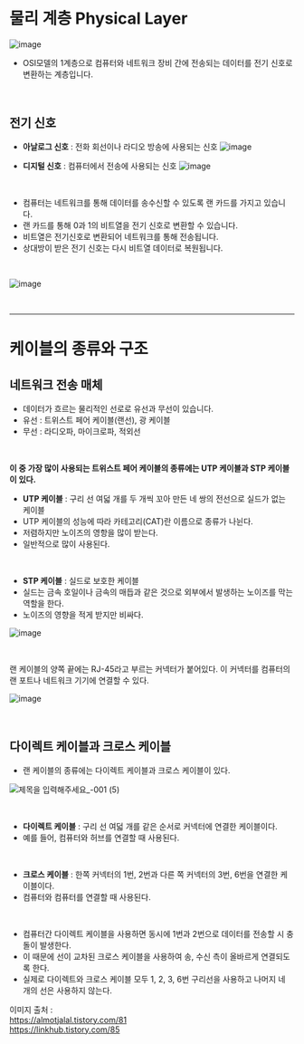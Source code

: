 # 물리 계층 Physical Layer

![image](https://user-images.githubusercontent.com/87896537/146076634-8d0ff319-0e73-48b0-a9e6-76d3ad5adc70.png)
- OSI모델의 1계층으로 컴퓨터와 네트워크 장비 간에 전송되는 데이터를 전기 신호로 변환하는 계층입니다.

<br>

## 전기 신호

- **아날로그 신호** : 전화 회선이나 라디오 방송에 사용되는 신호
![image](https://user-images.githubusercontent.com/87896537/146080463-2ef83872-c785-43e3-8fed-5fcf0073b006.png)

- **디지털 신호**  :  컴퓨터에서 전송에 사용되는 신호
![image](https://user-images.githubusercontent.com/87896537/146080419-cbac4477-d720-4eb4-b437-b88835c6bd56.png)

<br>

- 컴퓨터는 네트워크를 통해 데이터를 송수신할 수 있도록 랜 카드를 가지고 있습니다.
- 랜 카드를 통해 0과 1의 비트열을 전기 신호로 변환할 수 있습니다.
- 비트열은 전기신호로 변환되어 네트워크를 통해 전송됩니다.
- 상대방이 받은 전기 신호는 다시 비트열 데이터로 복원됩니다.

<br>

![image](https://user-images.githubusercontent.com/87896537/146080574-918d2a9c-79de-4862-983c-d8d9be1aea41.png)

<br>

------
# 케이블의 종류와 구조

## 네트워크 전송 매체
- 데이터가 흐르는 물리적인 선로로 유선과 무선이 있습니다.
- 유선 : 트위스트 페어 케이블(랜선), 광 케이블
- 무선 : 라디오파, 마이크로파, 적외선

<br>

 **이 중 가장 많이 사용되는 트위스트 페어 케이블의 종류에는  UTP 케이블과 STP 케이블이 있다.**
- **UTP 케이블** : 구리 선 여덟 개를 두 개씩 꼬아 만든 네 쌍의 전선으로 실드가 없는 케이블
- UTP 케이블의 성능에 따라 카테고리(CAT)란 이름으로 종류가 나뉜다.
- 저렴하지만 노이즈의 영항을 많이 받는다.
- 일반적으로 많이 사용된다.

<br>

- **STP 케이블** : 실드로 보호한 케이블
- 실드는 금속 호일이나 금속의 매듭과 같은 것으로 외부에서 발생하는 노이즈를 막는 역할을 한다.
- 노이즈의 영향을 적게 받지만 비싸다.

![image](https://user-images.githubusercontent.com/87896537/146356763-c4744927-6c97-4c85-9a58-4c40a287033e.png)

<br>

랜 케이블의 양쪽 끝에는 RJ-45라고 부르는 커넥터가 붙어있다.
이 커넥터를 컴퓨터의 랜 포트나 네트워크 기기에 연결할 수 있다.

![image](https://user-images.githubusercontent.com/87896537/146357882-1b341e4d-d382-4adb-9355-0648672e37c3.png)

<br>

## 다이렉트 케이블과 크로스 케이블

- 랜 케이블의 종류에는 다이렉트 케이블과 크로스 케이블이 있다.

![제목을 입력해주세요_-001 (5)](https://user-images.githubusercontent.com/87896537/146369972-826d04d0-7227-4e1b-9a5b-6239cb3dd584.png)

<br>

- **다이렉트 케이블** : 구리 선 여덟 개를 같은 순서로 커넥터에 연결한 케이블이다.
- 예를 들어, 컴퓨터와 허브를 연결할 때 사용된다.  

<br>

- **크로스 케이블** : 한쪽 커넥터의 1번, 2번과 다른 쪽 커넥터의 3번, 6번을 연결한 케이블이다.
- 컴퓨터와 컴퓨터를 연결할 때 사용된다. 

<br>

- 컴퓨터간 다이렉트 케이블을 사용하면 동시에 1번과 2번으로 데이터를 전송할 시 충돌이 발생한다. 
- 이 때문에 선이 교차된 크로스 케이블을 사용하여 송, 수신 측이 올바르게 연결되도록 한다.
- 실제로 다이렉트와 크로스 케이블 모두 1, 2, 3, 6번 구리선을 사용하고 나머지 네 개의 선은 사용하지 않는다.


이미지 출처 :
<br>
https://almotjalal.tistory.com/81
<br>
https://linkhub.tistory.com/85
